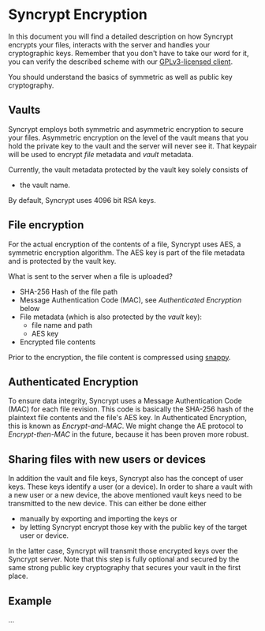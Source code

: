 Syncrypt Encryption
===================

In this document you will find a detailed description on how Syncrypt encrypts
your files, interacts with the server and handles your cryptographic keys.
Remember that you don't have to take our word for it, you can verify the
described scheme with our [GPLv3-licensed client](https://github.com/syncrypt/client).

You should understand the basics of symmetric as well as public key cryptography.


Vaults
------

Syncrypt employs both symmetric and asymmetric encryption to secure your files.
Asymmetric encryption on the level of the vault means that you hold the private
key to the vault and the server will never see it. That keypair will be used to
encrypt *file* metadata and *vault* metadata.

Currently, the vault metadata protected by the vault key solely consists of

 * the vault name.

By default, Syncrypt uses 4096 bit RSA keys.

File encryption
---------------

For the actual encryption of the contents of a file, Syncrypt uses AES, a symmetric
encryption algorithm. The AES key is part of the file metadata and is protected
by the vault key.

What is sent to the server when a file is uploaded?

 * SHA-256 Hash of the file path
 * Message Authentication Code (MAC), see *Authenticated Encryption* below
 * File metadata (which is also protected by the *vault* key):
   * file name and path
   * AES key
 * Encrypted file contents

Prior to the encryption, the file content is compressed using [snappy](http://google.github.io/snappy/).

Authenticated Encryption
------------------------

To ensure data integrity, Syncrypt uses a Message Authentication Code (MAC) for
each file revision. This code is basically the SHA-256 hash of the plaintext file
contents and the file's AES key. In Authenticated Encryption, this is known as
*Encrypt-and-MAC*. We might change the AE protocol to *Encrypt-then-MAC* in the
future, because it has been proven more robust.

Sharing files with new users or devices
---------------------------------------

In addition the vault and file keys, Syncrypt also has the concept of user
keys. These keys identify a user (or a device). In order to share a vault with
a new user or a new device, the above mentioned vault keys need to be
transmitted to the new device. This can either be done either

 * manually by exporting and importing the keys or
 * by letting Syncrypt encrypt those key with the public key of the target user or device.

In the latter case, Syncrypt will transmit those encrypted keys over the Syncrypt
server. Note that this step is fully optional and secured by the same strong
public key cryptography that secures your vault in the first place.


Example
-------

...
